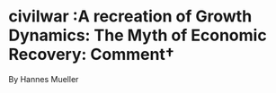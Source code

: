 # civilwar :A recreation of Growth Dynamics: The Myth of Economic Recovery: Comment†
By Hannes Mueller
